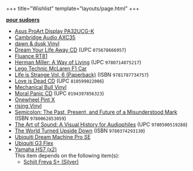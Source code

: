 +++
title="Wishlist"
template="layouts/page.html"
+++

**[pour sudoers](https://github.com/doamatto/doamatto.xyz/edit/main/content/wishlist.md)**

- [Asus ProArt Display PA32UCG-K](https://shop.asus.com/us/90lm03h0-b083b0-proart-display-pa32ucg-k.html)
- [Cambridge Audio AXC35](https://www.cambridgeaudio.com/products/hi-fi/ax/axc35)
- [dawn & dusk Vinyl](https://merch.mxmtoon.com/products/dawn-dusk-vinyl-eco-mix)
- [Dream Your Life Away CD](https://www.discogs.com/release/7992930) (UPC `075678666957`)
- [Fluance RT81](https://www.fluance.com/rt81-high-fidelity-vinyl-turntable-record-player-with-premium-cartridge-diamond-needle)
- [Herman Miller: A Way of Living](https://bookshop.org/books/herman-miller-a-way-of-living/9780714875217) (UPC `9780714875217`)
- [Lego Technic McLaren F1 Car](https://www.lego.com/en-us/product/mclaren-formula-1-race-car-42141)
- [Life is Strange Vol. 6 (Paperback)](https://smile.amazon.com/gp/product/1787734757) (ISBN `9781787734757`)
- [Love is Dead CD](https://www.discogs.com/release/12037819) (UPC `810599022006`)
- [Mechanical Bull Vinyl](https://www.discogs.com/master/599554?format=LP&format=Vinyl)
- [Moral Panic CD](https://www.discogs.com/release/16044040) (UPC `0194397856323`)
- [Onewheel Pint X](https://onewheel.com/products/onewheel-pint-x)
- [rising Vinyl](https://merch.mxmtoon.com/collections/music/products/rising-purple-vinyl)
- [Semicolon: The Past, Present, and Future of a Misunderstood Mark](https://bookshop.org/books/semicolon-the-past-present-and-future-of-a-misunderstood-mark/9780062853059) (ISBN `9780062853059`)
- [The Art of Sound: A Visual History for Audiophiles](https://bookshop.org/books/the-art-of-sound-a-visual-history-for-audiophiles/9780500519288) (UPC `9780500519288`)
- [The World Turned Upside Down](https://bookshop.org/books/the-world-turned-upside-down-a-history-of-the-chinese-cultural-revolution/9780374293130) (ISBN `9780374293130`)
- [Ubiquiti Dream Machine Pro SE](https://store.ui.com/collections/products/products/dream-machine-se)
- [Ubiquiti G3 Flex](https://store.ui.com/collections/unifi-protect-cameras/products/unifi-video-g3-flex-camera) 
- [Yamaha HS7 (x2)](https://smile.amazon.com/dp/B00CFOXHGS)<br/>
  This item depends on the following item(s):
  - [Schiit Freya S+ (Silver)](https://www.schiit.com/products/freya-s)
